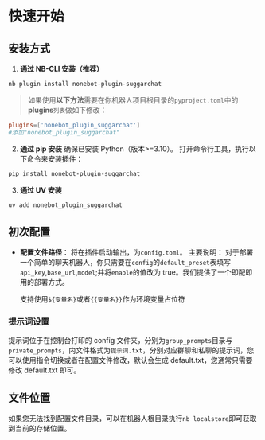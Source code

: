 # 快速开始

## 安装方式

1. **通过 NB-CLI 安装（推荐）**

```bash
nb plugin install nonebot-plugin-suggarchat
```

> 如果使用**以下方法**需要在你机器人项目根目录的`pyproject.toml`中的**plugins**`列表`做如下修改：

```toml
plugins=['nonebot_plugin_suggarchat']
#添加"nonebot_plugin_suggarchat"
```

2. **通过 pip 安装**
   确保已安装 Python（版本>=3.10）。
   打开命令行工具，执行以下命令来安装插件：

```bash
pip install nonebot-plugin-suggarchat
```

3. **通过 UV 安装**

```bash
uv add nonebot_plugin_suggarchat
```

## 初次配置

- **配置文件路径**： 将在插件启动输出，为`config.toml`。
  主要说明：
  对于部署一个简单的聊天机器人，你只需要在`config`的`default_preset`表填写`api_key`,`base_url`,`model`;并将`enable`的值改为 true。我们提供了一个即配即用的部署方式。

  支持使用`${变量名}`或者`{{变量名}}`作为环境变量占位符

### 提示词设置

提示词位于在控制台打印的 config 文件夹，分别为`group_prompts`目录与`private_prompts`，内文件格式为`提示词.txt`，分别对应群聊和私聊的提示词，您可以使用指令切换或者在配置文件修改，默认会生成 default.txt，您通常只需要修改 default.txt 即可。

## 文件位置

如果您无法找到配置文件目录，可以在机器人根目录执行`nb localstore`即可获取到当前的存储位置。
